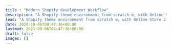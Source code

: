 ```yaml
---
title : "Modern Shopify development Workflow"
description: "A Shopify theme environment from scratch ⚙️, with Online Store 2.0 features. Built with performance ⚡️ and best practices in mind.."
lead: "A Shopify theme environment from scratch ⚙️, with Online Store 2.0 features. Built with performance ⚡️ and best practices in mind.."
date: 2020-10-06T08:47:36+00:00
lastmod: 2021-09-06T08:47:36+00:00
draft: false
images: []
---
```

